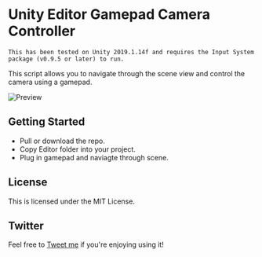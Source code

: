 # Unity Editor Gamepad Camera Controller
```
This has been tested on Unity 2019.1.14f and requires the Input System package (v0.9.5 or later) to run.

```
This script allows you to navigate through the scene view and control the camera using a gamepad.


![Preview](https://media.githubusercontent.com/media/neon8100/UnityEditor-GamepadCameraController/master/img/preview.gif)

## Getting Started

* Pull or download the repo. 
* Copy Editor folder into your project.
* Plug in gamepad and naviagte through scene.

## License

This is licensed under the MIT License.

## Twitter

Feel free to [Tweet me](http://twitter.com/mattgambell) if you're enjoying using it!
